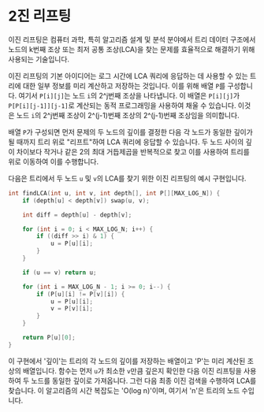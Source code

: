 # 2진 리프팅

이진 리프팅은 컴퓨터 과학, 특히 알고리즘 설계 및 분석 분야에서 트리 데이터 구조에서 노드의 k번째 조상 또는 최저 공통 조상(LCA)을 찾는 문제를 효율적으로 해결하기 위해 사용되는 기술입니다.

이진 리프팅의 기본 아이디어는 로그 시간에 LCA 쿼리에 응답하는 데 사용할 수 있는 트리에 대한 일부 정보를 미리 계산하고 저장하는 것입니다. 이를 위해 배열 `P`를 구성합니다. 여기서 `P[i][j]`는 노드 `i`의 2^j번째 조상을 나타냅니다. 이 배열은 `P[i][j]`가 `P[P[i][j-1]][j-1]`로 계산되는 동적 프로그래밍을 사용하여 채울 수 있습니다. 이것은 노드 `i`의 2^j번째 조상이 2^(j-1)번째 조상의 2^(j-1)번째 조상임을 의미합니다.

배열 `P`가 구성되면 먼저 문제의 두 노드의 깊이를 결정한 다음 각 노드가 동일한 깊이가 될 때까지 트리 위로 "리프트"하여 LCA 쿼리에 응답할 수 있습니다. 두 노드 사이의 깊이 차이보다 작거나 같은 2의 최대 거듭제곱을 반복적으로 찾고 이를 사용하여 트리를 위로 이동하여 이를 수행합니다.

다음은 트리에서 두 노드 `u` 및 `v`의 LCA를 찾기 위한 이진 리프팅의 예시 구현입니다.

```cpp
int findLCA(int u, int v, int depth[], int P[][MAX_LOG_N]) {
    if (depth[u] < depth[v]) swap(u, v);

    int diff = depth[u] - depth[v];

    for (int i = 0; i < MAX_LOG_N; i++) {
        if ((diff >> i) & 1) {
            u = P[u][i];
        }
    }

    if (u == v) return u;

    for (int i = MAX_LOG_N - 1; i >= 0; i--) {
        if (P[u][i] != P[v][i]) {
            u = P[u][i];
            v = P[v][i];
        }
    }

    return P[u][0];
}

```

이 구현에서 '깊이'는 트리의 각 노드의 깊이를 저장하는 배열이고 'P'는 미리 계산된 조상의 배열입니다. 함수는 먼저 `u`가 최소한 `v`만큼 깊은지 확인한 다음 이진 리프팅을 사용하여 두 노드를 동일한 깊이로 가져옵니다. 그런 다음 최종 이진 검색을 수행하여 LCA를 찾습니다. 이 알고리즘의 시간 복잡도는 'O(log n)'이며, 여기서 'n'은 트리의 노드 수입니다.